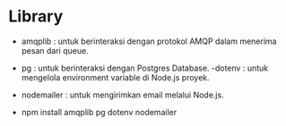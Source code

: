 
# Library
- amqplib : untuk berinteraksi dengan protokol AMQP dalam menerima pesan dari queue.
- pg : untuk berinteraksi dengan Postgres Database.
-dotenv : untuk mengelola environment variable di Node.js proyek.
- nodemailer : untuk mengirimkan email melalui Node.js.

- npm install amqplib pg dotenv nodemailer